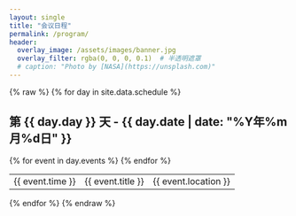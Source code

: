 ```yaml
---
layout: single
title: "会议日程"
permalink: /program/
header:
  overlay_image: /assets/images/banner.jpg
  overlay_filter: rgba(0, 0, 0, 0.1)  # 半透明遮罩
  # caption: "Photo by [NASA](https://unsplash.com)"
---
```


{% raw %}
{% for day in site.data.schedule %}
<h2>第 {{ day.day }} 天 - {{ day.date | date: "%Y年%m月%d日" }}</h2>
<table>
  {% for event in day.events %}
  <tr>
    <td>{{ event.time }}</td>
    <td>{{ event.title }}</td>
    <td>{{ event.location }}</td>
  </tr>
  {% endfor %}
</table>
{% endfor %}
{% endraw %}
